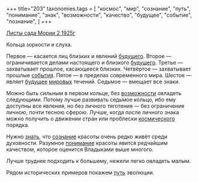 +++
title="203"
taxonomies.tags = [
 "космос",
 "мир",
 "сознание",
 "путь",
 "понимание",
 "знак",
 "возможности",
 "качество",
 "будущее",
 "событие",
 "познание",
]
+++

[Листы сада Мории 2 1925г](/agni/1925)

Кольца зоркости и слуха.   

Первое — касается лиц близких и явлений [будущего](/tags/[будущее](/tags/будущее)). Второе — ограничивается делами настоящего и близкого [будущего](/tags/[будущее](/tags/будущее)). Третье — захватывает прошлое, касающееся близких. Четвёртое — захватывает прошлые [события](/tags/событие). Пятое — в пределах современного мира. Шестое — являет [будущее](/tags/будущее) [мировых](/tags/мир) течений. Седьмое — вмещает все знаки.   

Можно быть сильным в первом кольце, без [возможности](/tags/возможности) овладеть следующими. Потому лучше развивать седьмое кольцо, ибо ему доступны все явления, но без личного тяготения — без ограничения личною, почти тесною сферою. Лучше, когда после личного знака можно получить о движении стран или проблески [космического](/tags/космос) порядка.   

Нужно [знать](/tags/познание), что [сознание](/tags/сознание) красоты очень редко живёт среди духовности. Разумное [понимание](/tags/понимание) красоты явится редчайшим качеством, которое оценится Владыками выше многого.   

Лучше труднее подходить к большему, нежели легко овладеть малым.   

Рядом исторических примеров покажем [путь](/tags/путь) эволюции.   

